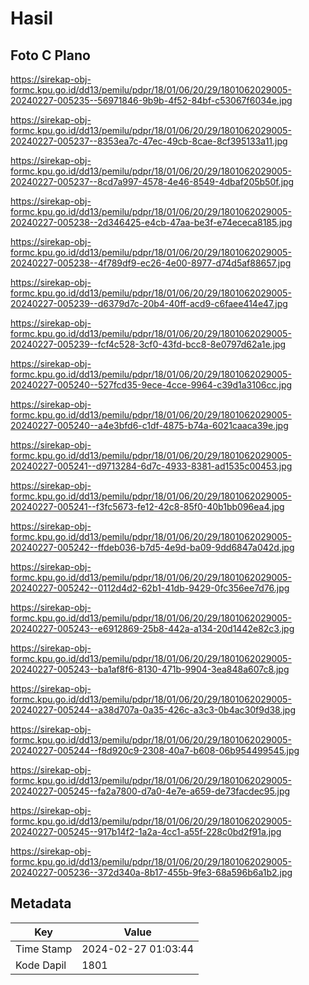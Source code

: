 # Hasil

## Foto C Plano

https://sirekap-obj-formc.kpu.go.id/dd13/pemilu/pdpr/18/01/06/20/29/1801062029005-20240227-005235--56971846-9b9b-4f52-84bf-c53067f6034e.jpg

https://sirekap-obj-formc.kpu.go.id/dd13/pemilu/pdpr/18/01/06/20/29/1801062029005-20240227-005237--8353ea7c-47ec-49cb-8cae-8cf395133a11.jpg

https://sirekap-obj-formc.kpu.go.id/dd13/pemilu/pdpr/18/01/06/20/29/1801062029005-20240227-005237--8cd7a997-4578-4e46-8549-4dbaf205b50f.jpg

https://sirekap-obj-formc.kpu.go.id/dd13/pemilu/pdpr/18/01/06/20/29/1801062029005-20240227-005238--2d346425-e4cb-47aa-be3f-e74ececa8185.jpg

https://sirekap-obj-formc.kpu.go.id/dd13/pemilu/pdpr/18/01/06/20/29/1801062029005-20240227-005238--4f789df9-ec26-4e00-8977-d74d5af88657.jpg

https://sirekap-obj-formc.kpu.go.id/dd13/pemilu/pdpr/18/01/06/20/29/1801062029005-20240227-005239--d6379d7c-20b4-40ff-acd9-c6faee414e47.jpg

https://sirekap-obj-formc.kpu.go.id/dd13/pemilu/pdpr/18/01/06/20/29/1801062029005-20240227-005239--fcf4c528-3cf0-43fd-bcc8-8e0797d62a1e.jpg

https://sirekap-obj-formc.kpu.go.id/dd13/pemilu/pdpr/18/01/06/20/29/1801062029005-20240227-005240--527fcd35-9ece-4cce-9964-c39d1a3106cc.jpg

https://sirekap-obj-formc.kpu.go.id/dd13/pemilu/pdpr/18/01/06/20/29/1801062029005-20240227-005240--a4e3bfd6-c1df-4875-b74a-6021caaca39e.jpg

https://sirekap-obj-formc.kpu.go.id/dd13/pemilu/pdpr/18/01/06/20/29/1801062029005-20240227-005241--d9713284-6d7c-4933-8381-ad1535c00453.jpg

https://sirekap-obj-formc.kpu.go.id/dd13/pemilu/pdpr/18/01/06/20/29/1801062029005-20240227-005241--f3fc5673-fe12-42c8-85f0-40b1bb096ea4.jpg

https://sirekap-obj-formc.kpu.go.id/dd13/pemilu/pdpr/18/01/06/20/29/1801062029005-20240227-005242--ffdeb036-b7d5-4e9d-ba09-9dd6847a042d.jpg

https://sirekap-obj-formc.kpu.go.id/dd13/pemilu/pdpr/18/01/06/20/29/1801062029005-20240227-005242--0112d4d2-62b1-41db-9429-0fc356ee7d76.jpg

https://sirekap-obj-formc.kpu.go.id/dd13/pemilu/pdpr/18/01/06/20/29/1801062029005-20240227-005243--e6912869-25b8-442a-a134-20d1442e82c3.jpg

https://sirekap-obj-formc.kpu.go.id/dd13/pemilu/pdpr/18/01/06/20/29/1801062029005-20240227-005243--ba1af8f6-8130-471b-9904-3ea848a607c8.jpg

https://sirekap-obj-formc.kpu.go.id/dd13/pemilu/pdpr/18/01/06/20/29/1801062029005-20240227-005244--a38d707a-0a35-426c-a3c3-0b4ac30f9d38.jpg

https://sirekap-obj-formc.kpu.go.id/dd13/pemilu/pdpr/18/01/06/20/29/1801062029005-20240227-005244--f8d920c9-2308-40a7-b608-06b954499545.jpg

https://sirekap-obj-formc.kpu.go.id/dd13/pemilu/pdpr/18/01/06/20/29/1801062029005-20240227-005245--fa2a7800-d7a0-4e7e-a659-de73facdec95.jpg

https://sirekap-obj-formc.kpu.go.id/dd13/pemilu/pdpr/18/01/06/20/29/1801062029005-20240227-005245--917b14f2-1a2a-4cc1-a55f-228c0bd2f91a.jpg

https://sirekap-obj-formc.kpu.go.id/dd13/pemilu/pdpr/18/01/06/20/29/1801062029005-20240227-005236--372d340a-8b17-455b-9fe3-68a596b6a1b2.jpg


## Metadata

| Key        | Value               |
| ---------- | ------------------- |
| Time Stamp | 2024-02-27 01:03:44 |
| Kode Dapil | 1801                |



